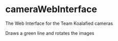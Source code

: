 # cameraWebInterface
The Web Interface for the Team Koalafied cameras

Draws a green line and rotates the images
